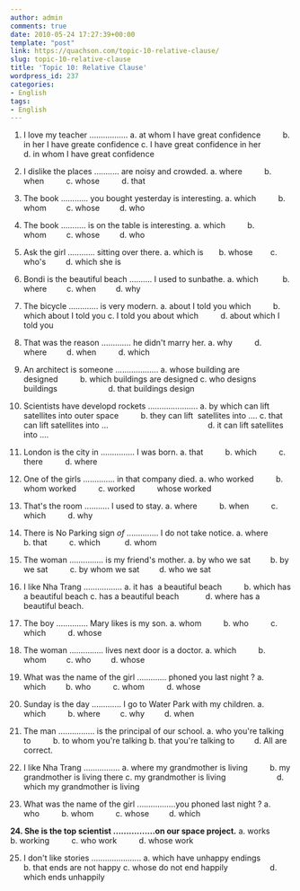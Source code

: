```yaml
---
author: admin
comments: true
date: 2010-05-24 17:27:39+00:00
template: "post"
link: https://quachson.com/topic-10-relative-clause/
slug: topic-10-relative-clause
title: 'Topic 10: Relative Clause'
wordpress_id: 237
categories:
- English
tags:
- English
---
```


1. I love my teacher .................
a. at whom I have great confidence          b. in her I have greate confidence
c. I have great confidence in her               d. in whom I have great confidence

2. I dislike the places ........... are noisy and crowded.
a. where          b. when          c. whose          d. that

3. The book ............ you bought yesterday is interesting.
a. which          b. whom         c. whose         d. who

4. The book ........... is on the table is interesting.
a. which          b. whom         c. whose         d. who

5. Ask the girl ............ sitting over there.
a. which is       b. whose        c. who's         d. which she is

6. Bondi is the beautiful beach .......... I used to sunbathe.
a. which           b. where         c. when         d. why

7. The bicycle ............. is very modern.
a. about I told you which          b. which about I told you
c. I told you about which          d. about which I told you

8. That was the reason ............. he didn't marry her.
a. why          d. where         d. when          d. which

9. An architect is someone ...................
a. whose building are designed          b. which buildings are designed
c. who designs buildings                       d. that buildings design

10. Scientists have developd rockets ......................
a. by which can lift satellites into outer space          b. they can lift  satellites into ....
c. that can lift satellites into ...                                             d. it can lift satellites into ....

11. London is the city in ............... I was born.
a. that          b. which          c. there          d. where

12. One of the girls .............. in that company died.
a. who worked          b. whom worked          c. worked          whose worked

13. That's the room ........... I used to stay.
a. where          b. when          c. which          d. why

14. There is No Parking sign _of_ .............. I do not take notice.
a. where         b. that          c. which           d. whom

15. The woman ............... is my friend's mother.
a. by who we sat         b. by we sat          c. by whom we sat         d. who we sat

16. I like Nha Trang .................
a. it has  a beautiful beach          b. which has a beautiful beach
c. has a beautiful beach            d. where has a beautiful beach.

17. The boy .............. Mary likes is my son.
a. whom          b. who          c. which          d. whose

18. The woman ............... lives next door is a doctor.
a. which          b. whom         c. who         d. whose

19. What was the name of the girl ............. phoned you last night ?
a. which         b. who          c. whom          d. whose

20. Sunday is the day ............. I go to Water Park with my children.
a. which          b. where         c. why         d. when

21. The man ................ is the principal of our school.
a. who you're talking to          b. to whom you're talking
b. that you're talking to         d. All are correct.

22. I like Nha Trang ................
a. where my grandmother is living          b. my grandmother is living there
c. my grandmother is living                       d. which my grandmother is living

23. What was the name of the girl .................you phoned last night ?
a. who          b. whom          c. whose         d. which

**24. She is the top scientist ................on our space project.**
a. works          b. working          c. who work          d. whose work

25. I don't like stories ......................
a. which have unhappy endings            b. that ends are not happy
c. whose do not end happily                   d. which ends unhappily
